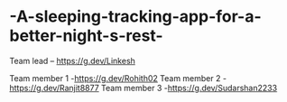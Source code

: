 # -A-sleeping-tracking-app-for-a-better-night-s-rest-
Team lead – https://g.dev/Linkesh 

Team member 1  -https://g.dev/Rohith02
Team member 2 -https://g.dev/Ranjit8877
Team member 3 -https://g.dev/Sudarshan2233
